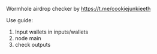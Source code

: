 Wormhole airdrop checker by https://t.me/cookiejunkieeth

Use guide:

1. Input wallets in inputs/wallets
2. node main
3. check outputs
